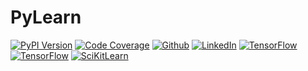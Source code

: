 # PyLearn

[![PyPI Version](https://img.shields.io/badge/Version-0.0.1-3775A9?style=plastic&logo=PyPi)](https://pypi.org/project/pylearn/)
[![Code Coverage](https://img.shields.io/badge/CodeCoverage-99p-F01F7A?style=plastic&logo=CodeCov)](https://github.com/social-learning/pylearn)
[![Github](https://img.shields.io/badge/GitHub-PyLearn-181717?style=plastic&logo=GitHub)](https://github.com/social-learning/pylearn)
[![LinkedIn](https://img.shields.io/badge/GitHub-CodeForAll-0077B5?style=plastic&logo=LinkedIn)](https://www.linkedin.com/company/codeforall/)
[![TensorFlow](https://img.shields.io/badge/TensorFlow-2.3.1-FF6F00?style=plastic&logo=TensorFlow)](https://https://www.tensorflow.org/)
[![TensorFlow](https://img.shields.io/badge/OpenAIGym-0.12.5-0081A5?style=plastic&logo=OpenAI-Gym)](https://gym.openai.com/)
[![SciKitLearn](https://img.shields.io/badge/PyTorch-1.6.0-EE4C2C?style=plastic&logo=PyTorch)](https://pytorch.org/)
